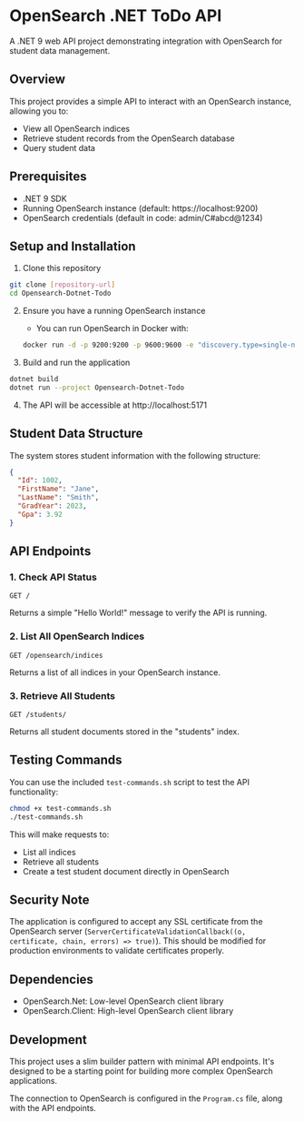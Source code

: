 # OpenSearch .NET ToDo API

A .NET 9 web API project demonstrating integration with OpenSearch for student data management.

## Overview

This project provides a simple API to interact with an OpenSearch instance, allowing you to:
- View all OpenSearch indices
- Retrieve student records from the OpenSearch database
- Query student data

## Prerequisites

- .NET 9 SDK
- Running OpenSearch instance (default: https://localhost:9200)
- OpenSearch credentials (default in code: admin/C#abcd@1234)

## Setup and Installation

1. Clone this repository
```bash
git clone [repository-url]
cd Opensearch-Dotnet-Todo
```

2. Ensure you have a running OpenSearch instance
   - You can run OpenSearch in Docker with:
   ```bash
   docker run -d -p 9200:9200 -p 9600:9600 -e "discovery.type=single-node" opensearchproject/opensearch:latest
   ```

3. Build and run the application
```bash
dotnet build
dotnet run --project Opensearch-Dotnet-Todo
```

4. The API will be accessible at http://localhost:5171

## Student Data Structure

The system stores student information with the following structure:

```json
{
  "Id": 1002,
  "FirstName": "Jane",
  "LastName": "Smith",
  "GradYear": 2023,
  "Gpa": 3.92
}
```

## API Endpoints

### 1. Check API Status
```
GET /
```
Returns a simple "Hello World!" message to verify the API is running.

### 2. List All OpenSearch Indices
```
GET /opensearch/indices
```
Returns a list of all indices in your OpenSearch instance.

### 3. Retrieve All Students
```
GET /students/
```
Returns all student documents stored in the "students" index.

## Testing Commands

You can use the included `test-commands.sh` script to test the API functionality:

```bash
chmod +x test-commands.sh
./test-commands.sh
```

This will make requests to:
- List all indices
- Retrieve all students
- Create a test student document directly in OpenSearch

## Security Note

The application is configured to accept any SSL certificate from the OpenSearch server (`ServerCertificateValidationCallback((o, certificate, chain, errors) => true)`). This should be modified for production environments to validate certificates properly.

## Dependencies

- OpenSearch.Net: Low-level OpenSearch client library
- OpenSearch.Client: High-level OpenSearch client library

## Development

This project uses a slim builder pattern with minimal API endpoints. It's designed to be a starting point for building more complex OpenSearch applications.

The connection to OpenSearch is configured in the `Program.cs` file, along with the API endpoints.
